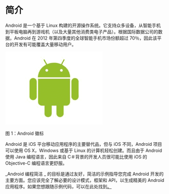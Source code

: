 # 简介

Android 是一个基于 Linux 构建的开源操作系统。它支持众多设备，从智能手机到平板电脑再到游戏机（以及大量其他消费类电子产品）。根据国际数据公司的数据，Android 在 2012 年第四季度的全球智能手机市场份额超过 70％，因此该平台的开发有可能覆盖大量移动用户。

![](img/image001.jpg)

图 1：Android 徽标

Android 是 iOS 平台移动应用程序的主要替代品，但与 iOS 不同，Android 项目可以使用 OS X，Windows 或基于 Linux 的计算机轻松创建。而且由于 Android 使用 Java 编程语言，因此来自 C＃背景的开发人员很可能比使用 iOS 的 Objective-C 编程语言更舒服。

_Android 编程简洁 _ 的目标是通过友好，简洁的示例指导您完成 Android 开发的主要方面。您应该完全了解必要的设计模式，框架和 API，以生成精美的 Android 应用程序。如果您想跟随示例代码，可以在此处找到[。](https://bitbucket.org/syncfusiontech/android-programming-succinctly)